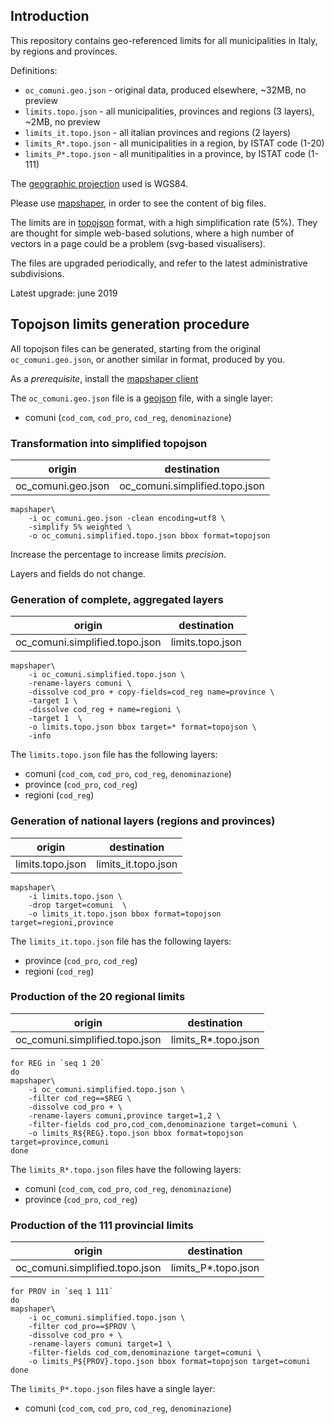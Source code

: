 ## Introduction

This repository contains geo-referenced limits for all municipalities in Italy, 
by regions and provinces.

Definitions:
- `oc_comuni.geo.json`  - original data, produced elsewhere, ~32MB, no preview
- `limits.topo.json`    - all municipalities, provinces and regions (3 layers), ~2MB, no preview
- `limits_it.topo.json` - all italian provinces and regions (2 layers)
- `limits_R*.topo.json` - all municipalities in a region, by ISTAT code (1-20)
- `limits_P*.topo.json` - all munitipalities in a province, by ISTAT code (1-111)

The [geographic projection](https://github.com/d3/d3-geo) used is WGS84.

Please use [mapshaper](https://mapshaper.org), in order to see the content of big files.

The limits are in [topojson](https://github.com/topojson/topojson) format, 
with a high simplification rate (5%). 
They are thought for simple web-based solutions, where a high number of vectors in a page
could be a problem (svg-based visualisers).

The files are upgraded periodically, and refer to the latest administrative subdivisions. 

Latest upgrade: june 2019


## Topojson limits generation procedure
All topojson files can be generated, starting from the original `oc_comuni.geo.json`, 
or another similar in format, produced by you.

As a *prerequisite*, install the [mapshaper client](https://github.com/mbloch/mapshaper)

The `oc_comuni.geo.json` file is a [geojson](https://geojson.org/) file, with a single layer:
- comuni (`cod_com`, `cod_pro`, `cod_reg`, `denominazione`)

### Transformation into simplified topojson

| origin             | destination                    |
| ------------------ | ------------------------------ |
| oc_comuni.geo.json | oc_comuni.simplified.topo.json |

```
mapshaper\
    -i oc_comuni.geo.json -clean encoding=utf8 \
    -simplify 5% weighted \
    -o oc_comuni.simplified.topo.json bbox format=topojson
```
Increase the percentage to increase limits *precision*.

Layers and fields do not change.

### Generation of complete, aggregated layers

| origin                         | destination      |
| ------------------------------ | ---------------- |
| oc_comuni.simplified.topo.json | limits.topo.json |

```
mapshaper\
    -i oc_comuni.simplified.topo.json \
    -rename-layers comuni \
    -dissolve cod_pro + copy-fields=cod_reg name=province \
    -target 1 \
    -dissolve cod_reg + name=regioni \
    -target 1  \
    -o limits.topo.json bbox target=* format=topojson \
    -info
```

The `limits.topo.json` file has the following layers:
- comuni (`cod_com`, `cod_pro`, `cod_reg`, `denominazione`)
- province (`cod_pro`, `cod_reg`)
- regioni (`cod_reg`)

### Generation of national layers (regions and provinces)

| origin           | destination         |
| ---------------- | ------------------- |
| limits.topo.json | limits_it.topo.json |

```
mapshaper\
    -i limits.topo.json \
    -drop target=comuni  \
    -o limits_it.topo.json bbox format=topojson  target=regioni,province
```

The `limits_it.topo.json` file has the following layers:
- province (`cod_pro`, `cod_reg`)
- regioni (`cod_reg`)

### Production of the 20 regional limits

| origin                         | destination         |
| ------------------------------ | ------------------- |
| oc_comuni.simplified.topo.json | limits_R*.topo.json |

```
for REG in `seq 1 20`
do
mapshaper\
    -i oc_comuni.simplified.topo.json \
    -filter cod_reg==$REG \
    -dissolve cod_pro + \
    -rename-layers comuni,province target=1,2 \
    -filter-fields cod_pro,cod_com,denominazione target=comuni \
    -o limits_R${REG}.topo.json bbox format=topojson target=province,comuni
done
```
The `limits_R*.topo.json` files have the following layers:
- comuni (`cod_com`, `cod_pro`, `cod_reg`, `denominazione`)
- province (`cod_pro`, `cod_reg`)

### Production of the 111 provincial limits

| origin                         | destination         |
| ------------------------------ | ------------------- |
| oc_comuni.simplified.topo.json | limits_P*.topo.json |

```
for PROV in `seq 1 111`
do
mapshaper\
    -i oc_comuni.simplified.topo.json \
    -filter cod_pro==$PROV \
    -dissolve cod_pro + \
    -rename-layers comuni target=1 \
    -filter-fields cod_com,denominazione target=comuni \
    -o limits_P${PROV}.topo.json bbox format=topojson target=comuni
done
```
The `limits_P*.topo.json` files have a single layer:
- comuni (`cod_com`, `cod_pro`, `cod_reg`, `denominazione`)
